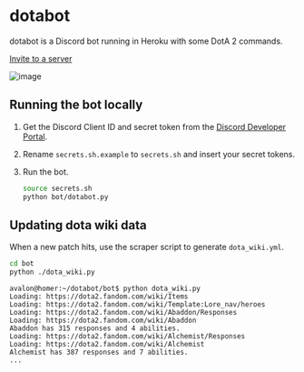 # dotabot

dotabot is a Discord bot running in Heroku with some DotA 2 commands.

[Invite to a server](https://discordapp.com/oauth2/authorize?client_id=649351968623427640&scope=bot&permissions=1110453312)

![image](https://user-images.githubusercontent.com/6510862/172931649-3ea306e2-2787-4225-9797-295d5aaca392.png)


## Running the bot locally

1. Get the Discord Client ID and secret token from the [Discord Developer Portal](https://discord.com/developers/applications/).

1. Rename `secrets.sh.example` to `secrets.sh` and insert your secret tokens.

1. Run the bot.
    ```bash
    source secrets.sh
    python bot/dotabot.py
    ```

## Updating dota wiki data

When a new patch hits, use the scraper script to generate `dota_wiki.yml`.

```bash
cd bot
python ./dota_wiki.py
```

```console
avalon@homer:~/dotabot/bot$ python dota_wiki.py 
Loading: https://dota2.fandom.com/wiki/Items
Loading: https://dota2.fandom.com/wiki/Template:Lore_nav/heroes
Loading: https://dota2.fandom.com/wiki/Abaddon/Responses
Loading: https://dota2.fandom.com/wiki/Abaddon
Abaddon has 315 responses and 4 abilities.
Loading: https://dota2.fandom.com/wiki/Alchemist/Responses
Loading: https://dota2.fandom.com/wiki/Alchemist
Alchemist has 387 responses and 7 abilities.
...
```
